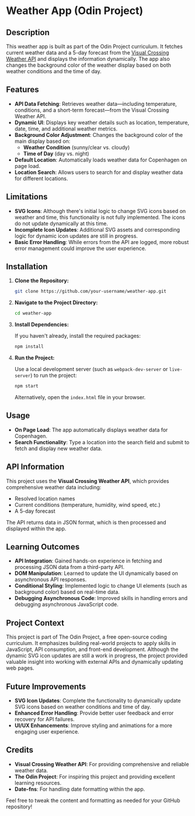 # Weather App (Odin Project)

## Description

This weather app is built as part of the Odin Project curriculum. It fetches current weather data and a 5-day forecast from the [Visual Crossing Weather API](https://www.visualcrossing.com/weather-api) and displays the information dynamically. The app also changes the background color of the weather display based on both weather conditions and the time of day.

## Features

- **API Data Fetching**: Retrieves weather data—including temperature, conditions, and a short-term forecast—from the Visual Crossing Weather API.
- **Dynamic UI**: Displays key weather details such as location, temperature, date, time, and additional weather metrics.
- **Background Color Adjustment**: Changes the background color of the main display based on:
  - **Weather Condition** (sunny/clear vs. cloudy)
  - **Time of Day** (day vs. night)
- **Default Location**: Automatically loads weather data for Copenhagen on page load.
- **Location Search**: Allows users to search for and display weather data for different locations.

## Limitations

- **SVG Icons**: Although there's initial logic to change SVG icons based on weather and time, this functionality is not fully implemented. The icons do not update dynamically at this time.
- **Incomplete Icon Updates**: Additional SVG assets and corresponding logic for dynamic icon updates are still in progress.
- **Basic Error Handling**: While errors from the API are logged, more robust error management could improve the user experience.

## Installation

1. **Clone the Repository:**

   ```bash
   git clone https://github.com/your-username/weather-app.git
   ```

2. **Navigate to the Project Directory:**

   ```bash
   cd weather-app
   ```

3. **Install Dependencies:**

   If you haven't already, install the required packages:

   ```bash
   npm install
   ```

4. **Run the Project:**

   Use a local development server (such as `webpack-dev-server` or `live-server`) to run the project:

   ```bash
   npm start
   ```

   Alternatively, open the `index.html` file in your browser.

## Usage

- **On Page Load**: The app automatically displays weather data for Copenhagen.
- **Search Functionality**: Type a location into the search field and submit to fetch and display new weather data.

## API Information

This project uses the **Visual Crossing Weather API**, which provides comprehensive weather data including:
- Resolved location names
- Current conditions (temperature, humidity, wind speed, etc.)
- A 5-day forecast

The API returns data in JSON format, which is then processed and displayed within the app.

## Learning Outcomes

- **API Integration**: Gained hands-on experience in fetching and processing JSON data from a third-party API.
- **DOM Manipulation**: Learned to update the UI dynamically based on asynchronous API responses.
- **Conditional Styling**: Implemented logic to change UI elements (such as background color) based on real-time data.
- **Debugging Asynchronous Code**: Improved skills in handling errors and debugging asynchronous JavaScript code.

## Project Context

This project is part of The Odin Project, a free open-source coding curriculum. It emphasizes building real-world projects to apply skills in JavaScript, API consumption, and front-end development. Although the dynamic SVG icon updates are still a work in progress, the project provided valuable insight into working with external APIs and dynamically updating web pages.

## Future Improvements

- **SVG Icon Updates**: Complete the functionality to dynamically update SVG icons based on weather conditions and time of day.
- **Enhanced Error Handling**: Provide better user feedback and error recovery for API failures.
- **UI/UX Enhancements**: Improve styling and animations for a more engaging user experience.

## Credits

- **Visual Crossing Weather API**: For providing comprehensive and reliable weather data.
- **The Odin Project**: For inspiring this project and providing excellent learning resources.
- **Date-fns**: For handling date formatting within the app.


Feel free to tweak the content and formatting as needed for your GitHub repository!
